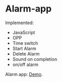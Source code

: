 # Alarm-app

Implemented:

* JavaScript
* OPP
* Time switch
* Start Alarm
* Delete Alarm
* Sound on completion
* on/off alarm

Alarm app: [Demo](https://dimalogin.github.io/Alarm-app/).



